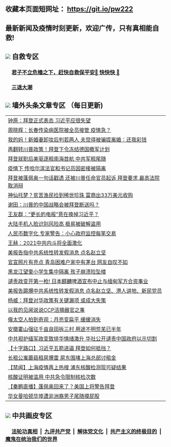 ## 收藏本页面短网址： https://git.io/pw222
## 最新新闻及疫情时刻更新，欢迎广传，只有真相能自救! 

## <img src="https://img.icons8.com/cute-clipart/2x/circled-right.png">  自救专区

 ### &nbsp;&nbsp;&nbsp;&nbsp; [君子不立危樯之下，赶快自救保平安🍎 快快快 📩](https://github.com/pwgy/td/blob/master/README.md)
 
 ### &nbsp;&nbsp;&nbsp;&nbsp; [三退大潮](https://is.gd/fCPoKo) 
 
## <img src="https://img.icons8.com/cute-clipart/2x/circled-right.png"> 墙外头条文章专区 （每日更新)

<Table>
<tr><td colspan="2" align="left"><a href="https://pjejnlqt.xhuyd.press/?name=c1303216&key=encdeuyadochlaxz&from=pw2">钟原：拜登正式表态 习近平应很失望</a></td></tr>
<tr><td colspan="2" align="left"><a href="https://pjejnlqt.xhuyd.press/?name=c1303295&key=encdeuyadochlaxz&from=pw2">周晓辉：长春传染病医院被全员接管 疫情急？</a></td></tr>
<tr><td colspan="2" align="left"><a href="https://pjejnlqt.xhuyd.press/?name=c1303313&key=encdeuyadochlaxz&from=pw2">我的妈！新婚妻卸妆后判若两人 夫觉得被骗提离婚：还我彩钱</a></td></tr>
<tr><td colspan="2" align="left"><a href="https://pjejnlqt.xhuyd.press/?name=c1303283&key=encdeuyadochlaxz&from=pw2">再翻转川普政策！拜登下令冻结德国撤军计划</a></td></tr>
<tr><td colspan="2" align="left"><a href="https://pjejnlqt.xhuyd.press/?name=c1303291&key=encdeuyadochlaxz&from=pw2">拜登就职后美驱逐舰南海首航 中共军舰尾随</a></td></tr>
<tr><td colspan="2" align="left"><a href="https://pjejnlqt.xhuyd.press/?name=c1303258&key=encdeuyadochlaxz&from=pw2">疫情下 传哈尔滨法官和书记员因密接被隔离</a></td></tr>
<tr><td colspan="2" align="left"><a href="https://pjejnlqt.xhuyd.press/?name=c1303241&key=encdeuyadochlaxz&from=pw2">拜登被蓬佩奥一句话戳透 还被川普任命官员起诉 拜登要求,最高法院取消辩</a></td></tr>
<tr><td colspan="2" align="left"><a href="https://pjejnlqt.xhuyd.press/?name=c1303265&key=encdeuyadochlaxz&from=pw2">神仙托梦？贫苦渔民捡到稀世珍珠 富商出33万美元收购</a></td></tr>
<tr><td colspan="2" align="left"><a href="https://pjejnlqt.xhuyd.press/?name=c1303271&key=encdeuyadochlaxz&from=pw2">谢田：川普的中国战略会被拜登断送吗？</a></td></tr>
<tr><td colspan="2" align="left"><a href="https://pjejnlqt.xhuyd.press/?name=c1303272&key=encdeuyadochlaxz&from=pw2">王友群：“更长的电报”意在换掉习近平？</a></td></tr>
<tr><td colspan="2" align="left"><a href="https://pjejnlqt.xhuyd.press/?name=c1303257&key=encdeuyadochlaxz&from=pw2">大陆手机人脸识别风险高 极易被破解盗用</a></td></tr>
<tr><td colspan="2" align="left"><a href="https://pjejnlqt.xhuyd.press/?name=c1303261&key=encdeuyadochlaxz&from=pw2">人民币数字化 专家警告：小心政府监控每笔交易</a></td></tr>
<tr><td colspan="2" align="left"><a href="https://pjejnlqt.xhuyd.press/?name=c1303260&key=encdeuyadochlaxz&from=pw2">王赫：2021中共内斗将全面激化</a></td></tr>
<tr><td colspan="2" align="left"><a href="https://pjejnlqt.xhuyd.press/?name=c1303290&key=encdeuyadochlaxz&from=pw2">美报告指中共系统性转发假消息 点名赵立坚</a></td></tr>
<tr><td colspan="2" align="left"><a href="https://pjejnlqt.xhuyd.press/?name=c1303278&key=encdeuyadochlaxz&from=pw2">官宣照片有亮点 青岛困难户家中有茅台 网友自叹不如</a></td></tr>
<tr><td colspan="2" align="left"><a href="https://pjejnlqt.xhuyd.press/?name=c1303320&key=encdeuyadochlaxz&from=pw2">黑龙江望奎小学生集中隔离 孩子崩溃险坠楼</a></td></tr>
<tr><td colspan="2" align="left"><a href="https://pjejnlqt.xhuyd.press/?name=c1303263&key=encdeuyadochlaxz&from=pw2">谴责政变开第一枪! 日本麒麟啤酒宣布中止与缅甸军方合资事业</a></td></tr>
<tr><td colspan="2" align="left"><a href="https://pjejnlqt.xhuyd.press/?name=c1303251&key=encdeuyadochlaxz&from=pw2">美报告踢爆中共系统性转发假消息 点名赵立坚、港人讲地、新民党员</a></td></tr>
<tr><td colspan="2" align="left"><a href="https://pjejnlqt.xhuyd.press/?name=c1303323&key=encdeuyadochlaxz&from=pw2">杨威：拜登对华政策有关键漏项 或成大失策</a></td></tr>
<tr><td colspan="2" align="left"><a href="https://pjejnlqt.xhuyd.press/?name=c1303321&key=encdeuyadochlaxz&from=pw2">以我的见闻说说CCP活摘器官之事</a></td></tr>
<tr><td colspan="2" align="left"><a href="https://pjejnlqt.xhuyd.press/?name=c1303316&key=encdeuyadochlaxz&from=pw2">俄太空人拍到奇观：月亮变扁平 缓缓消失</a></td></tr>
<tr><td colspan="2" align="left"><a href="https://pjejnlqt.xhuyd.press/?name=c1303319&key=encdeuyadochlaxz&from=pw2">安徽霍山强征千亩良田拆三村 用途不明荒芜已半年</a></td></tr>
<tr><td colspan="2" align="left"><a href="https://pjejnlqt.xhuyd.press/?name=c1303250&key=encdeuyadochlaxz&from=pw2">中共袒护缅军政变致排华情绪激升 华社公开谴责中国政府以示切割</a></td></tr>
<tr><td colspan="2" align="left"><a href="https://pjejnlqt.xhuyd.press/?name=c1303269&key=encdeuyadochlaxz&from=pw2">【十字路口】习近平五箭进逼 拜登如何抵挡？</a></td></tr>
<tr><td colspan="2" align="left"><a href="https://pjejnlqt.xhuyd.press/?name=c1303285&key=encdeuyadochlaxz&from=pw2">长租公寓蘑菇租房爆雷 房东围堵上海总部讨租金</a></td></tr>
<tr><td colspan="2" align="left"><a href="https://pjejnlqt.xhuyd.press/?name=c1303206&key=encdeuyadochlaxz&from=pw2">【禁闻】上海疫情再上热搜 浦东核酸检测现可疑结果</a></td></tr>
<tr><td colspan="2" align="left"><a href="https://pjejnlqt.xhuyd.press/?name=c1303238&key=encdeuyadochlaxz&from=pw2">核酸证明被滥用 中共急令限制核检次数</a></td></tr>
<tr><td colspan="2" align="left"><a href="https://pjejnlqt.xhuyd.press/?name=c1303342&key=encdeuyadochlaxz&from=pw2">【秦鹏直播】蓬佩奥回来了？美国上将警告拜登</a></td></tr>
<tr><td colspan="2" align="left"><a href="https://pjejnlqt.xhuyd.press/?name=c1303279&key=encdeuyadochlaxz&from=pw2">华女曼哈顿华埠遭非洲裔男子尾随摸屁股</a></td></tr>

 </Table>

## <img src="https://img.icons8.com/cute-clipart/2x/circled-right.png"> 中共画皮专区


 ### &nbsp;&nbsp;&nbsp;&nbsp; [法轮功真相](https://github.com/begood0513/basic/blob/master/README.md) &nbsp;|&nbsp; [九评共产党](https://github.com/begood0513/9ping.md/blob/master/README.md) &nbsp;|&nbsp; [解体党文化](https://github.com/begood0513/jtdwh.md/blob/master/README.md)   &nbsp;|&nbsp; [共产主义的终极目的](https://github.com/begood0513/gczydzjmd.md/blob/master/README.md) &nbsp;|&nbsp; [魔鬼在统治我们的世界](https://github.com/begood0513/gczydzjmd.md/blob/master/README.md) 

